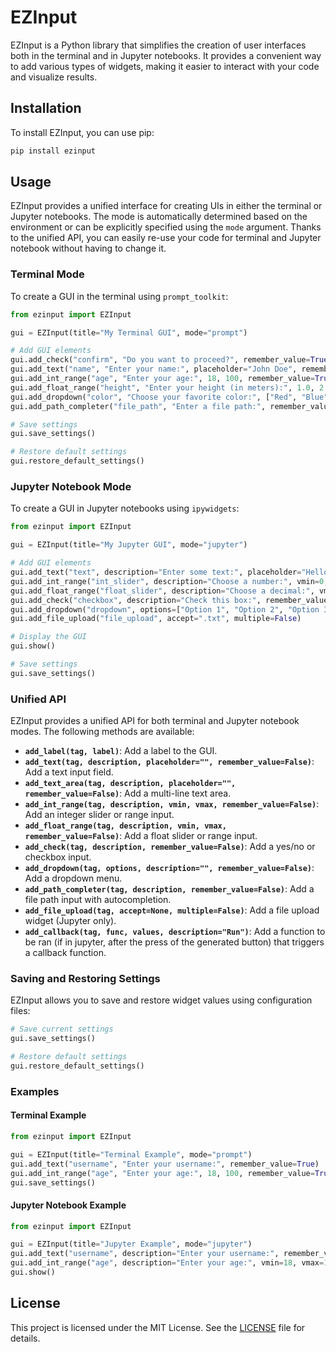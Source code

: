 # EZInput

EZInput is a Python library that simplifies the creation of user interfaces both in the terminal and in Jupyter notebooks. It provides a convenient way to add various types of widgets, making it easier to interact with your code and visualize results.

## Installation

To install EZInput, you can use pip:

```bash
pip install ezinput
```

## Usage

EZInput provides a unified interface for creating UIs in either the terminal or Jupyter notebooks. The mode is automatically determined based on the environment or can be explicitly specified using the `mode` argument.
Thanks to the unified API, you can easily re-use your code for terminal and Jupyter notebook without having to change it.

### Terminal Mode

To create a GUI in the terminal using `prompt_toolkit`:

```python
from ezinput import EZInput

gui = EZInput(title="My Terminal GUI", mode="prompt")

# Add GUI elements
gui.add_check("confirm", "Do you want to proceed?", remember_value=True)
gui.add_text("name", "Enter your name:", placeholder="John Doe", remember_value=True)
gui.add_int_range("age", "Enter your age:", 18, 100, remember_value=True)
gui.add_float_range("height", "Enter your height (in meters):", 1.0, 2.5, remember_value=True)
gui.add_dropdown("color", "Choose your favorite color:", ["Red", "Blue", "Green"], remember_value=True)
gui.add_path_completer("file_path", "Enter a file path:", remember_value=True)

# Save settings
gui.save_settings()

# Restore default settings
gui.restore_default_settings()
```

### Jupyter Notebook Mode

To create a GUI in Jupyter notebooks using `ipywidgets`:

```python
from ezinput import EZInput

gui = EZInput(title="My Jupyter GUI", mode="jupyter")

# Add GUI elements
gui.add_text("text", description="Enter some text:", placeholder="Hello, world!", remember_value=True)
gui.add_int_range("int_slider", description="Choose a number:", vmin=0, vmax=10, remember_value=True)
gui.add_float_range("float_slider", description="Choose a decimal:", vmin=0.0, vmax=1.0, remember_value=True)
gui.add_check("checkbox", description="Check this box:", remember_value=True)
gui.add_dropdown("dropdown", options=["Option 1", "Option 2", "Option 3"], description="Choose an option:", remember_value=True)
gui.add_file_upload("file_upload", accept=".txt", multiple=False)

# Display the GUI
gui.show()

# Save settings
gui.save_settings()
```

### Unified API

EZInput provides a unified API for both terminal and Jupyter notebook modes. The following methods are available:

- **`add_label(tag, label)`**: Add a label to the GUI.
- **`add_text(tag, description, placeholder="", remember_value=False)`**: Add a text input field.
- **`add_text_area(tag, description, placeholder="", remember_value=False)`**: Add a multi-line text area.
- **`add_int_range(tag, description, vmin, vmax, remember_value=False)`**: Add an integer slider or range input.
- **`add_float_range(tag, description, vmin, vmax, remember_value=False)`**: Add a float slider or range input.
- **`add_check(tag, description, remember_value=False)`**: Add a yes/no or checkbox input.
- **`add_dropdown(tag, options, description="", remember_value=False)`**: Add a dropdown menu.
- **`add_path_completer(tag, description, remember_value=False)`**: Add a file path input with autocompletion.
- **`add_file_upload(tag, accept=None, multiple=False)`**: Add a file upload widget (Jupyter only).
- **`add_callback(tag, func, values, description="Run")`**: Add a function to be ran (if in jupyter, after the press of the generated button) that triggers a callback function.

### Saving and Restoring Settings

EZInput allows you to save and restore widget values using configuration files:

```python
# Save current settings
gui.save_settings()

# Restore default settings
gui.restore_default_settings()
```

### Examples

#### Terminal Example

```python
from ezinput import EZInput

gui = EZInput(title="Terminal Example", mode="prompt")
gui.add_text("username", "Enter your username:", remember_value=True)
gui.add_int_range("age", "Enter your age:", 18, 100, remember_value=True)
gui.save_settings()
```

#### Jupyter Notebook Example

```python
from ezinput import EZInput

gui = EZInput(title="Jupyter Example", mode="jupyter")
gui.add_text("username", description="Enter your username:", remember_value=True)
gui.add_int_range("age", description="Enter your age:", vmin=18, vmax=100, remember_value=True)
gui.show()
```

## License

This project is licensed under the MIT License. See the [LICENSE](LICENSE.txt) file for details.
